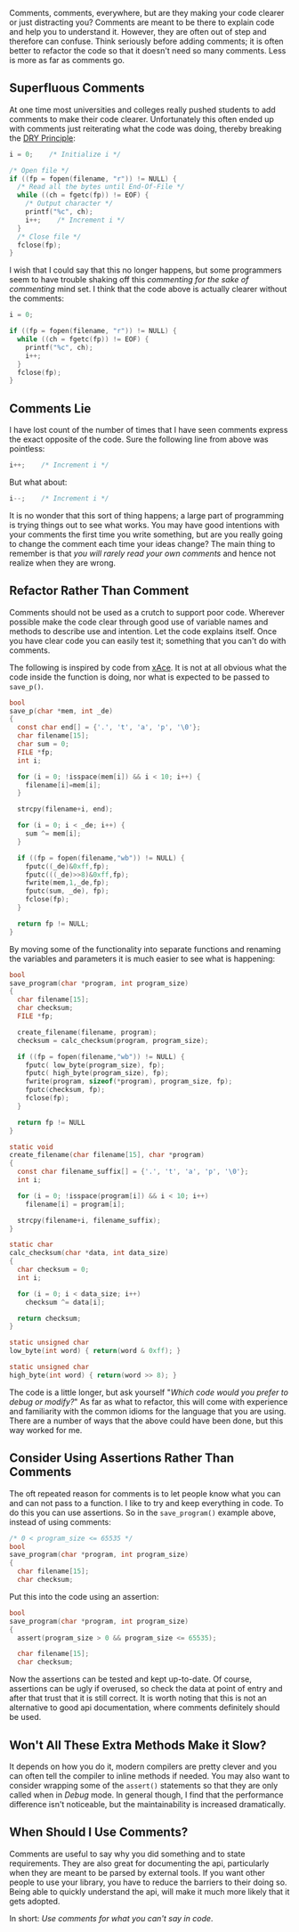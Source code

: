 Comments, comments, everywhere, but are they making your code clearer or just distracting you?  Comments are meant to be there to explain code and help you to understand it.  However, they are often out of step and therefore can confuse. Think seriously before adding comments; it is often better to refactor the code so that it doesn't need so many comments.  Less is more as far as comments go.

## Superfluous Comments
At one time most universities and colleges really pushed students to add comments to make their code clearer.  Unfortunately this often ended up with comments just reiterating what the code was doing, thereby breaking the [DRY Principle](http://en.wikipedia.org/wiki/Don%27t_repeat_yourself "Don't repeat yourself"):
```` c
i = 0;    /* Initialize i */

/* Open file */
if ((fp = fopen(filename, "r")) != NULL) {
  /* Read all the bytes until End-Of-File */
  while ((ch = fgetc(fp)) != EOF) {
    /* Output character */
    printf("%c", ch);
    i++;    /* Increment i */
  }
  /* Close file */
  fclose(fp);
}
````

I wish that I could say that this no longer happens, but some programmers seem to have trouble shaking off this _commenting for the sake of commenting_ mind set.  I think that the code above is actually clearer without the comments:
```` c
i = 0;

if ((fp = fopen(filename, "r")) != NULL) {
  while ((ch = fgetc(fp)) != EOF) {
    printf("%c", ch);
    i++;
  }
  fclose(fp);
}
````

## Comments Lie

I have lost count of the number of times that I have seen comments express the exact opposite of the code.  Sure the following line from above was pointless:
```` c
i++;    /* Increment i */
````

But what about:
```` c
i--;    /* Increment i */
````

It is no wonder that this sort of thing happens; a large part of programming is trying things out to see what works.  You may have good intentions with your comments the first time you write something, but are you really going to change the comment each time your ideas change?  The main thing to remember is that _you will rarely read your own comments_ and hence not realize when they are wrong.

## Refactor Rather Than Comment
Comments should not be used as a crutch to support poor code.  Wherever possible make the code clear through good use of variable names and methods to describe use and intention.  Let the code explains itself.  Once you have clear code you can easily test it; something that you can't do with comments.

The following is inspired by code from [xAce](http://lawrencewoodman.github.com/xAce/ "A Jupiter Ace Emulator").  It is not at all obvious what the code inside the function is doing, nor what is expected to be passed to `save_p()`.
```` c
bool
save_p(char *mem, int _de)
{
  const char end[] = {'.', 't', 'a', 'p', '\0'};
  char filename[15];
  char sum = 0;
  FILE *fp;
  int i;

  for (i = 0; !isspace(mem[i]) && i < 10; i++) {
    filename[i]=mem[i];
  }

  strcpy(filename+i, end);

  for (i = 0; i < _de; i++) {
    sum ^= mem[i];
  }

  if ((fp = fopen(filename,"wb")) != NULL) {
    fputc((_de)&0xff,fp);
    fputc(((_de)>>8)&0xff,fp);
    fwrite(mem,1,_de,fp);
    fputc(sum, _de), fp);
    fclose(fp);
  }

  return fp != NULL;
}
````



By moving some of the functionality into separate functions and renaming the variables and parameters it is much easier to see what is happening:
```` c
bool
save_program(char *program, int program_size)
{
  char filename[15];
  char checksum;
  FILE *fp;

  create_filename(filename, program);
  checksum = calc_checksum(program, program_size);

  if ((fp = fopen(filename,"wb")) != NULL) {
    fputc( low_byte(program_size), fp);
    fputc( high_byte(program_size), fp);
    fwrite(program, sizeof(*program), program_size, fp);
    fputc(checksum, fp);
    fclose(fp);
  }

  return fp != NULL
}

static void
create_filename(char filename[15], char *program)
{
  const char filename_suffix[] = {'.', 't', 'a', 'p', '\0'};
  int i;

  for (i = 0; !isspace(program[i]) && i < 10; i++)
    filename[i] = program[i];

  strcpy(filename+i, filename_suffix);
}

static char
calc_checksum(char *data, int data_size)
{
  char checksum = 0;
  int i;

  for (i = 0; i < data_size; i++)
    checksum ^= data[i];

  return checksum;
}

static unsigned char
low_byte(int word) { return(word & 0xff); }

static unsigned char
high_byte(int word) { return(word >> 8); }
````


The code is a little longer, but ask yourself "<em>Which code would you prefer to debug or modify?</em>"  As far as what to refactor, this will come with experience and familiarity with the common idioms for the language that you are using.  There are a number of ways that the above could have been done, but this way worked for me.

## Consider Using Assertions Rather Than Comments
The oft repeated reason for comments is to let people know what you can and can not pass to a function.  I like to try and keep everything in code.  To do this you can use assertions.  So in the `save_program()` example above, instead of using comments:
```` c
/* 0 < program_size <= 65535 */
bool
save_program(char *program, int program_size)
{
  char filename[15];
  char checksum;
````

Put this into the code using an assertion:
```` c
bool
save_program(char *program, int program_size)
{
  assert(program_size > 0 && program_size <= 65535);

  char filename[15];
  char checksum;
````

Now the assertions can be tested and kept up-to-date.  Of course, assertions can be ugly if overused, so check the data at point of entry and after that trust that it is still correct.  It is worth noting that this is not an alternative to good api documentation, where comments definitely should be used.


## Won't All These Extra Methods Make it Slow?
It depends on how you do it, modern compilers are pretty clever and you can often tell the compiler to inline methods if needed.  You may also want to consider wrapping some of the `assert()` statements so that they are only called when in _Debug_ mode.  In general though, I find that the performance difference isn't noticeable, but the maintainability is increased dramatically.

## When Should I Use Comments?
Comments are useful to say why you did something and to state requirements.  They are also great for documenting the api, particularly when they are meant to be parsed by external tools.  If you want other people to use your library, you have to reduce the barriers to their doing so.  Being able to quickly understand the api, will make it much more likely that it gets adopted.

In short: _Use comments for what you can't say in code_.
